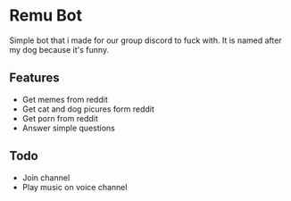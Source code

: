 # Remu Bot
Simple bot that i made for our group discord to fuck with. It is named after my dog because it's funny.

## Features
- Get memes from reddit
- Get cat and dog picures form reddit
- Get porn from reddit
- Answer simple questions

## Todo
- Join channel
- Play music on voice channel
